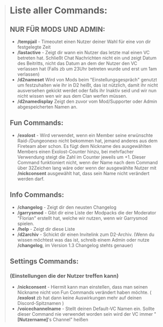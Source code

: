 > # Liste aller Commands:
> ## NUR FÜR MODS UND ADMIN:
> * **/tempjail** - Timeoutet einen Nutzer deiner Wahl für eine von dir festgelegte Zeit
> * **/lastactive** - Zeigt dir wann ein Nutzer das letzte mal einen VC betreten hat. Schließt Chat Nachrichten nicht ein und zeigt Datum des Beitritts, nicht das Datum an dem der Nutzer den VC verlassen hat (Falls zb um 23Uhr betreten wurde und erst um 1am verlassen)
> * **/d2nameset** Wird von Mods beim "Einstellungsgespräch" genutzt um festzuhalten wie ihr in D2 heißt, das ist nützlich, damit ihr nicht ausversehen gekickt werdet oder falls ihr Inaktiv seid und wir nun nicht wissen wen wir aus dem Clan werfen müssen.
> * **/d2namedisplay** Zeigt den zuvor vom Mod/Supporter oder Admin abgespeicherten Namen an.
> 
> ## Fun Commands:
> * **/exolost** -  Wird verwendet, wenn ein Member seine erwünschte Raid-/Dungeonexo nicht bekommen hat, jemand anderes aus dem Fireteam aber schon. Es fügt dem Nickname des ausgewählten Members einen Exolost-Counter hinzu, bei mehrfacher Verwendung steigt die Zahl im Counter jeweils um +1. Dieser Command funktioniert nicht, wenn der Name nach dem Command über 32Zeichen lang wäre oder wenn der ausgewählte Nutzer mit **/nickconsent** ausgewählt hat, dass sein Name nicht verändert werden darf.
> 
> ## Info Commands:
> * **/changelog** - Zeigt dir den neusten Changelog
> * **/garrysmod** - Gibt dir eine Liste der Modpacks die der Moderator "Florian" erstellt hat, welche wir nutzen, wenn wir Garrysmod spielen.
> * **/help** - Zeigt dir diese Liste
> * **/d2archiv** - Schickt dir einen Invitelink zum D2-Archiv. (Wenn du wissen möchtest was das ist, schreib einem Admin oder nutze **/changelog**, im Version 1.3 Changelog stehts genauer)
> 
> ## Settings Commands:
> ### (Einstellungen die der Nutzer treffen kann)
> * **/nickconsent** - Hiermit kann man einstellen, dass man seinen Nickname nicht von Fun Commands verändert haben möchte. ( **/exolost** zb hat dann keine Auswirkungen mehr auf deinen Discord-Spitznamen )
> * **/voicechannelname** - Stellt deinen Default-VC Namen ein. Sollte dieser Command nie verwendet worden sein wird der VC immer "**[Nutzername]**'s Channel" heißen
